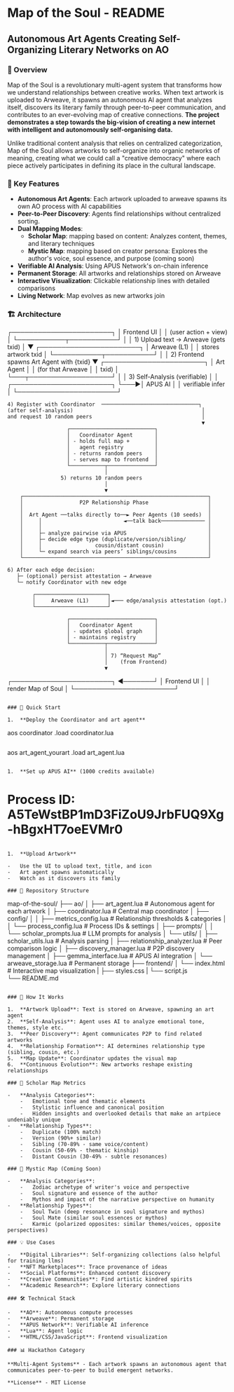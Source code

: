 Map of the Soul - README
========================

Autonomous Art Agents Creating Self-Organizing Literary Networks on AO
----------------------------------------------------------------------

### 🎨 Overview

Map of the Soul is a revolutionary multi-agent system that transforms how we understand relationships between creative works. When text artwork is uploaded to Arweave, it spawns an autonomous AI agent that analyzes itself, discovers its literary family through peer-to-peer communication, and contributes to an ever-evolving map of creative connections. **The project demonstrates a step towards the big-vision of creating a new internet with intelligent and autonomously self-organising data.** 

Unlike traditional content analysis that relies on centralized categorization, Map of the Soul allows artworks to self-organize into organic networks of meaning, creating what we could call a "creative democracy" where each piece actively participates in defining its place in the cultural landscape. 

### 🌟 Key Features

-   **Autonomous Art Agents**: Each artwork uploaded to arweave spawns its own AO process with AI capabilities
-   **Peer-to-Peer Discovery**: Agents find relationships without centralized sorting. 
-   **Dual Mapping Modes**:
    -   **Scholar Map**: mapping based on content: Analyzes content, themes, and literary techniques
    -   **Mystic Map**: mapping based on creator persona: Explores the author's voice, soul essence, and purpose (coming soon)
-   **Verifiable AI Analysis**: Using APUS Network's on-chain inference
-   **Permanent Storage**: All artworks and relationships stored on Arweave
-   **Interactive Visualization**: Clickable relationship lines with detailed comparisons
-   **Living Network**: Map evolves as new artworks join

### 🏗️ Architecture

┌───────────────────────┐
│      Frontend UI      │
│  (user action + view) │
└───────────┬───────────┘
            │
            │ 1) Upload text → Arweave (gets txid)
            │
            ▼
┌───────────────────────┐
│     Arweave (L1)      │
│  stores artwork txid  │
└───────────┬───────────┘
            │
            │ 2) Frontend spawns Art Agent with {txid}
            ▼
┌───────────────────────┐
│      Art Agent        │
│  (for that Arweave    │
│        txid)          │
└───┬───────────────────┘
    │
    │ 3) Self-Analysis (verifiable)
    │
    │    ┌───────────────────────┐
    └───▶│       APUS AI         │
         │   verifiable infer    │
         └───────────────────────┘

    4) Register with Coordinator  ───────────────────────────────┐
    (after self-analysis)                                         │
    and request 10 random peers                                   │
                                                                  ▼
                       ┌───────────────────────────┐
                       │   Coordinator Agent       │
                       │ - holds full map +        │
                       │   agent registry          │
                       │ - returns random peers    │
                       │ - serves map to frontend  │
                       └───────────┬───────────────┘
                                   │
                     5) returns 10 random peers
                                   │
                                   ▼
        ┌───────────────────────────────────────────────────────────┐
        │                  P2P Relationship Phase                   │
        │                                                           │
        │  Art Agent ──talks directly to──► Peer Agents (10 seeds)  │
        │     │                          ◄──talk back────────────── │
        │     │                                                     │
        │     ├─ analyze pairwise via APUS                          │
        │     ├─ decide edge type (duplicate/version/sibling/       │
        │     │                 cousin/distant cousin)              │
        │     └─ expand search via peers’ siblings/cousins          │
        └───────────────────────────────────────────────────────────┘

    6) After each edge decision:
       ├─ (optional) persist attestation → Arweave
       └─ notify Coordinator with new edge

            ┌───────────────────────┐
            │     Arweave (L1)      │◄─── edge/analysis attestation (opt.)
            └───────────────────────┘

                       ┌───────────────────────────┐
                       │   Coordinator Agent       │
                       │ - updates global graph    │
                       │ - maintains registry      │
                       └───────────┬───────────────┘
                                   │
                                   │ 7) “Request Map”
                                   │    (from Frontend)
                                   ▼
┌───────────────────────┐  ◄───────┘
│      Frontend UI      │
│  render Map of Soul   │
└───────────────────────┘


```

### 🚀 Quick Start

1.  **Deploy the Coordinator and art agent**

```
aos coordinator
.load coordinator.lua

```
```
aos art_agent_yourart
.load art_agent.lua

```

1.  **Set up APUS AI** (1000 credits available)

```
# Process ID: A5TeWstBP1mD3FiZoU9JrbFUQ9Xg-hBgxHT7oeEVMr0

```

1.  **Upload Artwork**

-   Use the UI to upload text, title, and icon
-   Art agent spawns automatically
-   Watch as it discovers its family

### 📁 Repository Structure

```
map-of-the-soul/
├── ao/
│   ├── art_agent.lua          # Autonomous agent for each artwork
│   ├── coordinator.lua         # Central map coordinator
│   ├── config/
│   │   ├── metrics_config.lua # Relationship thresholds & categories
│   │   └── process_config.lua # Process IDs & settings
│   ├── prompts/
│   │   └── scholar_prompts.lua # LLM prompts for analysis
│   └── utils/
│       ├── scholar_utils.lua      # Analysis parsing
│       ├── relationship_analyzer.lua # Peer comparison logic
│       ├── discovery_manager.lua  # P2P discovery management
│       ├── gemma_interface.lua    # APUS AI integration
│       └── arweave_storage.lua    # Permanent storage
├── frontend/
│   └── index.html             # Interactive map visualization
|   ├── styles.css 
|   └── script.js    
└── README.md

```

### 🎯 How It Works

1.  **Artwork Upload**: Text is stored on Arweave, spawning an art agent
2.  **Self-Analysis**: Agent uses AI to analyze emotional tone, themes, style etc.
3.  **Peer Discovery**: Agent communicates P2P to find related artworks
4.  **Relationship Formation**: AI determines relationship type (sibling, cousin, etc.)
5.  **Map Update**: Coordinator updates the visual map
6.  **Continuous Evolution**: New artworks reshape existing relationships

### 🔮 Scholar Map Metrics

-   **Analysis Categories**:
    -   Emotional tone and thematic elements
    -   Stylistic influence and canonical position
    -   Hidden insights and overlooked details that make an artpiece undeniably unique
-   **Relationship Types**:
    -   Duplicate (100% match)
    -   Version (90%+ similar)
    -   Sibling (70-89% - same voice/content)
    -   Cousin (50-69% - thematic kinship)
    -   Distant Cousin (30-49% - subtle resonances)

### 🌙 Mystic Map (Coming Soon)

-   **Analysis Categories**:
    -   Zodiac archetype of writer's voice and perspective
    -   Soul signature and essence of the author
    -   Mythos and impact of the narrative perspective on humanity
-   **Relationship Types**:
    -   Soul Twin (deep resonance in soul signature and mythos)
    -   Soul Mate (similar soul essences or mythos)
    -   Karmic (polarized opposites: similar themes/voices, opposite perspectives)

### 💡 Use Cases

-   **Digital Libraries**: Self-organizing collections (also helpful for training llms)
-   **NFT Marketplaces**: Trace provenance of ideas
-   **Social Platforms**: Enhanced content discovery
-   **Creative Communities**: Find artistic kindred spirits
-   **Academic Research**: Explore literary connections

### 🛠️ Technical Stack

-   **AO**: Autonomous compute processes
-   **Arweave**: Permanent storage
-   **APUS Network**: Verifiable AI inference
-   **Lua**: Agent logic
-   **HTML/CSS/JavaScript**: Frontend visualization

### 📊 Hackathon Category

**Multi-Agent Systems** - Each artwork spawns an autonomous agent that communicates peer-to-peer to build emergent networks.

**License** - MIT License